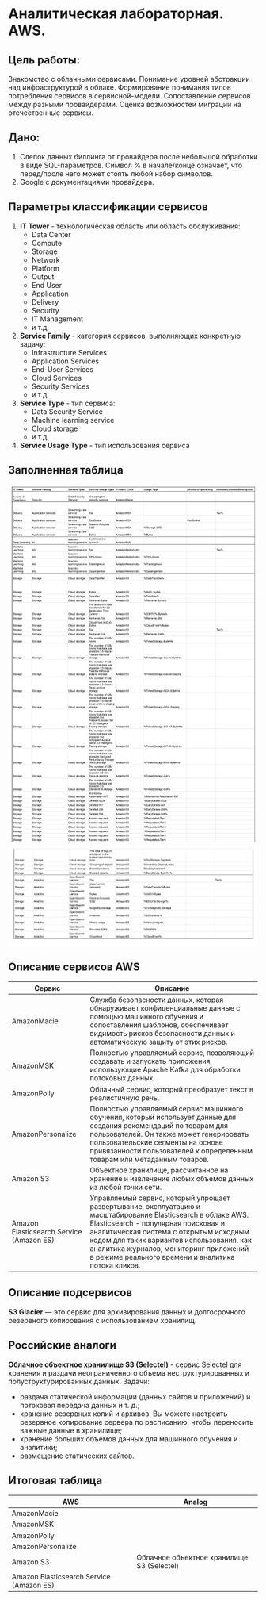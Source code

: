 # Аналитическая лабораторная. AWS.
## Цель работы: 
Знакомство с облачными сервисами. Понимание уровней абстракции над инфраструктурой в облаке. Формирование понимания типов потребления сервисов в сервисной-модели. Сопоставление сервисов между разными провайдерами. Оценка возможностей миграции на отечественные сервисы.

## Дано:
1. Слепок данных биллинга от провайдера после небольшой обработки в виде SQL-параметров. Символ % в начале/конце означает, что перед/после него может стоять любой набор символов.
2. Google с документациями провайдера.

## Параметры классификации сервисов
1. **IT Tower** - технологическая область или область обслуживания:
    - Data Center 
    - Compute
    - Storage
    - Network 
    - Platform
    - Output 
    - End User
    - Application
    - Delivery 
    - Security 
    - IT Management
    - и т.д.
2. **Service Family** - категория сервисов, выполняющих конкретную задачу:
    - Infrastructure Services
    - Application Services
    - End-User Services
    - Cloud Services
    - Security Services
    - и т.д.
3. **Service Type** - тип сервиса:
    - Data Security Service
    - Machine learning service
    - Cloud storage
    - и т.д.
4. **Service Usage Type** - тип использования сервиса

## Заполненная таблица
![/AWS vukha table1.jpg](https://github.com/verkalacheva/aws_vukha/blob/main/table%201.jpg)
![/AWS vukha table1.jpg](https://github.com/verkalacheva/aws_vukha/blob/main/table%202.jpg)
## Описание сервисов AWS
| Сервис                                   | Описание                                                                                                                                                                                                                                                                                                                                         |
|------------------------------------------|--------------------------------------------------------------------------------------------------------------------------------------------------------------------------------------------------------------------------------------------------------------------------------------------------------------------------------------------------|
| AmazonMacie                              | Служба безопасности данных, которая обнаруживает конфиденциальные данные с помощью машинного обучения и сопоставления шаблонов, обеспечивает видимость рисков безопасности данных и автоматическую защиту от этих рисков.                                                                                                                    |
| AmazonMSK                                | Полностью управляемый сервис, позволяющий создавать и запускать приложения, использующие Apache Kafka для обработки потоковых данных.                                                                                                                                                                                                            |
| AmazonPolly                              | Облачный сервис, который преобразует текст в реалистичную речь.                                                                                                                                                                                                                                                                              |
| AmazonPersonalize                        | Полностью управляемый сервис машинного обучения, который использует данные для создания рекомендаций по товарам для пользователей. Он также может генерировать пользовательские сегменты на основе привязанности пользователей к определенным товарам или метаданным товаров.                                                     |
| Amazon S3                                | Объектное хранилище, рассчитанное на хранение и извлечение любых объемов данных из любой точки сети.                                                                                                                                                                                                                                         |
| Amazon Elasticsearch Service (Amazon ES) | Управляемый сервис, который упрощает развертывание, эксплуатацию и масштабирование Elasticsearch в облаке AWS. Elasticsearch - популярная поисковая и аналитическая система с открытым исходным кодом для таких вариантов использования, как аналитика журналов, мониторинг приложений в режиме реального времени и аналитика потока кликов. |

## Описание подсервисов
**S3 Glacier** — это сервис для архивирования данных и долгосрочного резервного копирования с использованием хранилищ.

## Российские аналоги
**Облачное объектное хранилище S3 (Selectel)** - сервис Selectel для хранения и раздачи неограниченного объема неструктурированных и полуструктурированных данных. 
Задачи: 
* раздача статической информации (данных сайтов и приложений) и потоковая передача данных и т. д.;
* хранение резервных копий и архивов. Вы можете настроить резервное копирование сервера по расписанию, чтобы переносить важные данные в хранилище;
* хранение больших объемов данных для машинного обучения и аналитики;
* размещение статических сайтов.

## Итоговая таблица
| AWS                                      | Analog                                     |
|------------------------------------------|--------------------------------------------|
| AmazonMacie                              |                                            |
| AmazonMSK                                |                                            |
| AmazonPolly                              |                                            |
| AmazonPersonalize                        |                                            |
| Amazon S3                                | Облачное объектное хранилище S3 (Selectel) |
| Amazon Elasticsearch Service (Amazon ES) |                                            |
